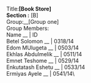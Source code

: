 Title:__[Book Store]\
Section :__ [B]\
Group:__[Group one]\
Group Members:\
Name __               |        ID\
Betel Solomon __      |   0318/14\
Edom MUlugeta __      |    0503/14\
Ekhlas Abdulmelik __  |   0511/14\
Emnet Teshome  __     |  0529/14\
Enkutatash Eshetu  __ |   0533/14\
Ermiyas Ayele  __     |   0541/14\
